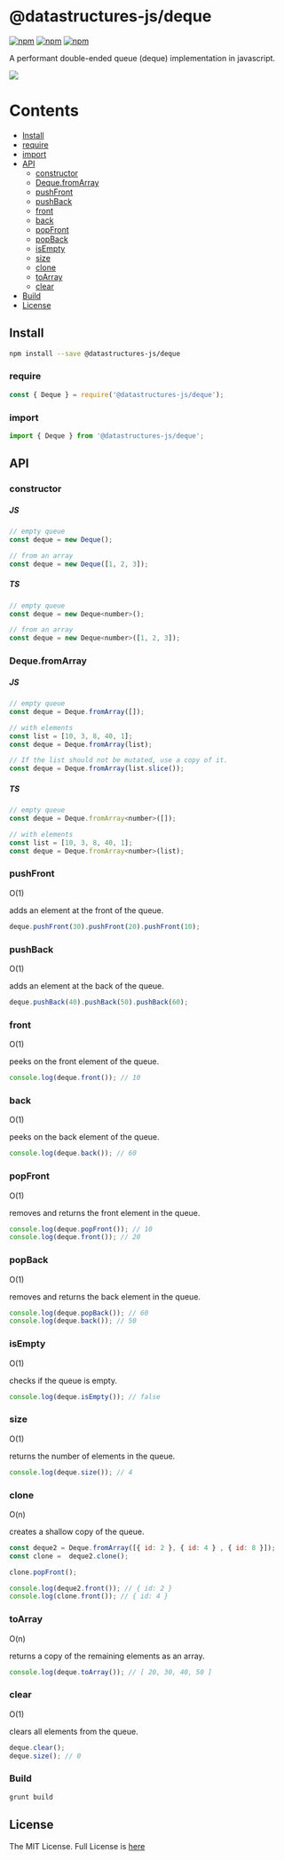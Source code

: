 # @datastructures-js/deque

[![npm](https://img.shields.io/npm/v/@datastructures-js/deque.svg)](https://www.npmjs.com/package/@datastructures-js/deque)
[![npm](https://img.shields.io/npm/dm/@datastructures-js/deque.svg)](https://www.npmjs.com/package/@datastructures-js/deque) [![npm](https://img.shields.io/badge/node-%3E=%206.0-blue.svg)](https://www.npmjs.com/package/@datastructures-js/deque)

A performant double-ended queue (deque) implementation in javascript.

<img src="https://user-images.githubusercontent.com/6517308/121813242-859a9700-cc6b-11eb-99c0-49e5bb63005b.jpg">

# Contents
* [Install](#install)
* [require](#require)
* [import](#import)
* [API](#api)
  * [constructor](#constructor)
  * [Deque.fromArray](#dequefromarray)
  * [pushFront](#pushfront)
  * [pushBack](#pushback)
  * [front](#front)
  * [back](#back)
  * [popFront](#popfront)
  * [popBack](#popback)
  * [isEmpty](#isEmpty)
  * [size](#size)
  * [clone](#clone)
  * [toArray](#toarray)
  * [clear](#clear)
* [Build](#build)
* [License](#license)

## Install

```sh
npm install --save @datastructures-js/deque
```

### require

```js
const { Deque } = require('@datastructures-js/deque');
```

### import

```js
import { Deque } from '@datastructures-js/deque';
```

## API

### constructor

##### JS
```js
// empty queue
const deque = new Deque();

// from an array
const deque = new Deque([1, 2, 3]);
```

##### TS
```js
// empty queue
const deque = new Deque<number>();

// from an array
const deque = new Deque<number>([1, 2, 3]);
```

### Deque.fromArray

##### JS
```js
// empty queue
const deque = Deque.fromArray([]);

// with elements
const list = [10, 3, 8, 40, 1];
const deque = Deque.fromArray(list);

// If the list should not be mutated, use a copy of it.
const deque = Deque.fromArray(list.slice());
```

##### TS
```js
// empty queue
const deque = Deque.fromArray<number>([]);

// with elements
const list = [10, 3, 8, 40, 1];
const deque = Deque.fromArray<number>(list);
```

### pushFront
O(1)

adds an element at the front of the queue.

```js
deque.pushFront(30).pushFront(20).pushFront(10);
```

### pushBack
O(1)

adds an element at the back of the queue.

```js
deque.pushBack(40).pushBack(50).pushBack(60);
```

### front
O(1)

peeks on the front element of the queue.

```js
console.log(deque.front()); // 10
```

### back
O(1)

peeks on the back element of the queue.

```js
console.log(deque.back()); // 60
```

### popFront
O(1)

removes and returns the front element in the queue.

```js
console.log(deque.popFront()); // 10
console.log(deque.front()); // 20
```

### popBack
O(1)

removes and returns the back element in the queue.

```js
console.log(deque.popBack()); // 60
console.log(deque.back()); // 50
```

### isEmpty
O(1)

checks if the queue is empty.

```js
console.log(deque.isEmpty()); // false
```

### size
O(1)

returns the number of elements in the queue.

```js
console.log(deque.size()); // 4
```

### clone
O(n)

creates a shallow copy of the queue.

```js
const deque2 = Deque.fromArray([{ id: 2 }, { id: 4 } , { id: 8 }]);
const clone =  deque2.clone();

clone.popFront();

console.log(deque2.front()); // { id: 2 }
console.log(clone.front()); // { id: 4 }
```

### toArray
O(n)

returns a copy of the remaining elements as an array.

```js
console.log(deque.toArray()); // [ 20, 30, 40, 50 ]
```

### clear
O(1)

clears all elements from the queue.

```js
deque.clear();
deque.size(); // 0
```

### Build

```sh
grunt build
```

## License
The MIT License. Full License is [here](https://github.com/datastructures-js/deque/blob/master/LICENSE)
